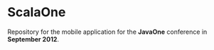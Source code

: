 ScalaOne
========

Repository for the mobile application for the **JavaOne** conference in **September 2012**.
